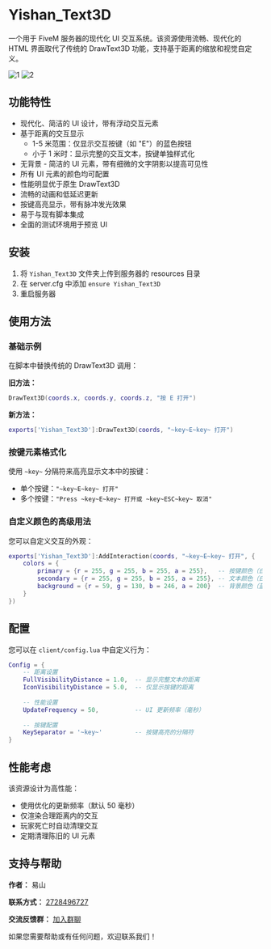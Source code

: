 # Yishan_Text3D

一个用于 FiveM 服务器的现代化 UI 交互系统。该资源使用流畅、现代化的 HTML 界面取代了传统的 DrawText3D 功能，支持基于距离的缩放和视觉自定义。

![1](https://github.com/user-attachments/assets/af286d9d-b2f8-496c-b8a6-6a7266aa3143)
![2](https://github.com/user-attachments/assets/66dc0beb-b411-4f0d-9500-c4d056cbb0ca)


## 功能特性

- 现代化、简洁的 UI 设计，带有浮动交互元素
- 基于距离的交互显示
  - 1-5 米范围：仅显示交互按键（如 "E"）的蓝色按钮
  - 小于 1 米时：显示完整的交互文本，按键单独样式化
- 无背景 - 简洁的 UI 元素，带有细微的文字阴影以提高可见性
- 所有 UI 元素的颜色均可配置
- 性能明显优于原生 DrawText3D
- 流畅的动画和低延迟更新
- 按键高亮显示，带有脉冲发光效果
- 易于与现有脚本集成
- 全面的测试环境用于预览 UI

## 安装

1. 将 `Yishan_Text3D` 文件夹上传到服务器的 resources 目录
2. 在 server.cfg 中添加 `ensure Yishan_Text3D`
3. 重启服务器

## 使用方法

### 基础示例

在脚本中替换传统的 DrawText3D 调用：

**旧方法：**
```lua
DrawText3D(coords.x, coords.y, coords.z, "按 E 打开")
```

**新方法：**
```lua
exports['Yishan_Text3D']:DrawText3D(coords, "~key~E~key~ 打开")
```

### 按键元素格式化

使用 `~key~` 分隔符来高亮显示文本中的按键：

- 单个按键：`"~key~E~key~ 打开"`
- 多个按键：`"Press ~key~E~key~ 打开或 ~key~ESC~key~ 取消"`

### 自定义颜色的高级用法

您可以自定义交互的外观：

```lua
exports['Yishan_Text3D']:AddInteraction(coords, "~key~E~key~ 打开", {
    colors = {
        primary = {r = 255, g = 255, b = 255, a = 255},   -- 按键颜色（白色）
        secondary = {r = 255, g = 255, b = 255, a = 255}, -- 文本颜色（白色）
        background = {r = 59, g = 130, b = 246, a = 200}  -- 背景颜色（蓝色）
    }
})
```

## 配置

您可以在 `client/config.lua` 中自定义行为：

```lua
Config = {
    -- 距离设置
    FullVisibilityDistance = 1.0,  -- 显示完整文本的距离
    IconVisibilityDistance = 5.0,  -- 仅显示按键的距离
    
    -- 性能设置
    UpdateFrequency = 50,          -- UI 更新频率（毫秒）
    
    -- 按键配置
    KeySeparator = '~key~'         -- 按键高亮的分隔符
}
```

## 性能考虑

该资源设计为高性能：
- 使用优化的更新频率（默认 50 毫秒）
- 仅渲染合理距离内的交互
- 玩家死亡时自动清理交互
- 定期清理陈旧的 UI 元素

## 支持与帮助

**作者：** 易山  

**联系方式：** [2728496727](https://qm.qq.com/q/EwXcUxAnD2)

**交流反馈群：** [加入群聊](https://qm.qq.com/q/sjsTBlNJss)

如果您需要帮助或有任何问题，欢迎联系我们！
